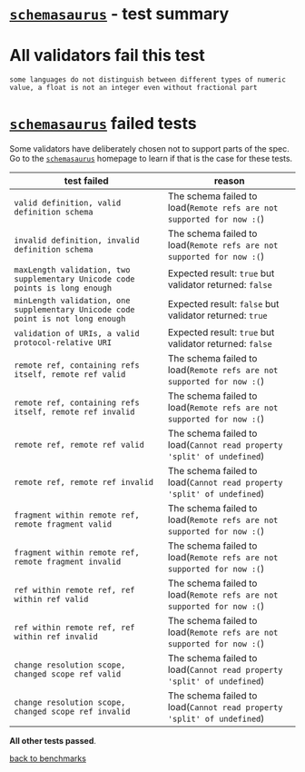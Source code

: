 # [`schemasaurus`](https://github.com/AlexeyGrishin/schemasaurus) - test summary

# All validators fail this test

`some languages do not distinguish between different types of numeric value, a float is not an integer even without fractional part`

# [`schemasaurus`](https://github.com/AlexeyGrishin/schemasaurus) failed tests

Some validators have deliberately chosen not to support parts of the spec. Go to the [`schemasaurus`](https://github.com/AlexeyGrishin/schemasaurus) homepage to learn if
that is the case for these tests.

|test failed|reason
|-----------|------
|`valid definition, valid definition schema`|The schema failed to load(`Remote refs are not supported for now :(`)
|`invalid definition, invalid definition schema`|The schema failed to load(`Remote refs are not supported for now :(`)
|`maxLength validation, two supplementary Unicode code points is long enough`|Expected result: `true` but validator returned: `false`
|`minLength validation, one supplementary Unicode code point is not long enough`|Expected result: `false` but validator returned: `true`
|`validation of URIs, a valid protocol-relative URI`|Expected result: `true` but validator returned: `false`
|`remote ref, containing refs itself, remote ref valid`|The schema failed to load(`Remote refs are not supported for now :(`)
|`remote ref, containing refs itself, remote ref invalid`|The schema failed to load(`Remote refs are not supported for now :(`)
|`remote ref, remote ref valid`|The schema failed to load(`Cannot read property 'split' of undefined`)
|`remote ref, remote ref invalid`|The schema failed to load(`Cannot read property 'split' of undefined`)
|`fragment within remote ref, remote fragment valid`|The schema failed to load(`Remote refs are not supported for now :(`)
|`fragment within remote ref, remote fragment invalid`|The schema failed to load(`Remote refs are not supported for now :(`)
|`ref within remote ref, ref within ref valid`|The schema failed to load(`Remote refs are not supported for now :(`)
|`ref within remote ref, ref within ref invalid`|The schema failed to load(`Remote refs are not supported for now :(`)
|`change resolution scope, changed scope ref valid`|The schema failed to load(`Cannot read property 'split' of undefined`)
|`change resolution scope, changed scope ref invalid`|The schema failed to load(`Cannot read property 'split' of undefined`)

**All other tests passed**.

[back to benchmarks](https://github.com/ebdrup/json-schema-benchmark)